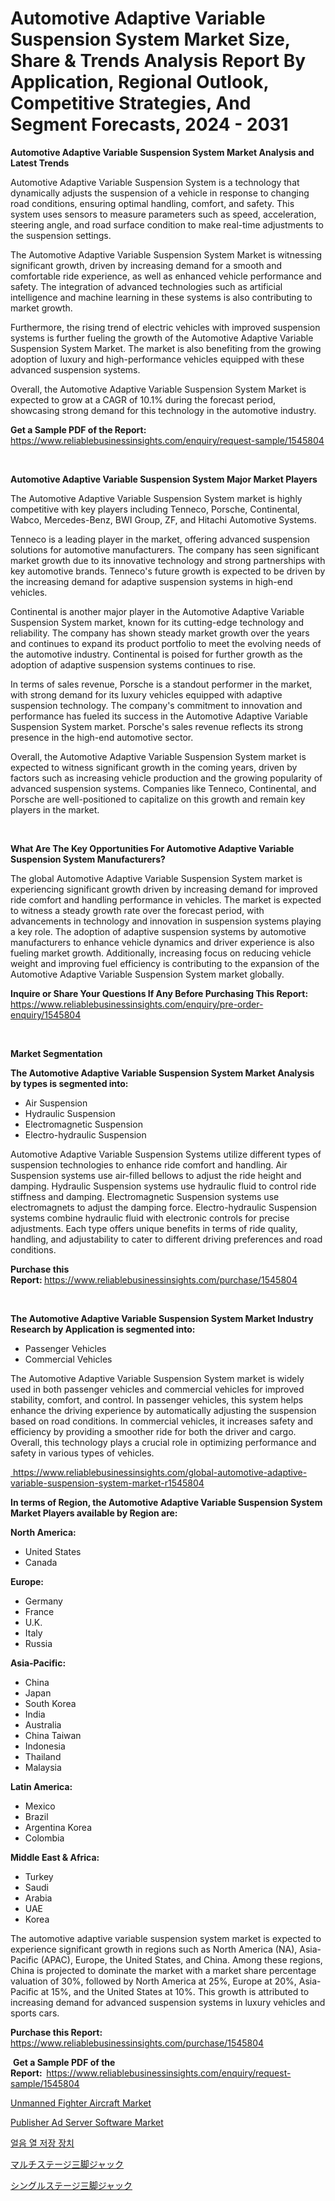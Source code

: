 <p><h1>Automotive Adaptive Variable Suspension System Market Size, Share & Trends Analysis Report By Application, Regional Outlook, Competitive Strategies, And Segment Forecasts, 2024 - 2031</h1></p><p><strong>Automotive Adaptive Variable Suspension System Market Analysis and Latest Trends</strong></p>
<p><p>Automotive Adaptive Variable Suspension System is a technology that dynamically adjusts the suspension of a vehicle in response to changing road conditions, ensuring optimal handling, comfort, and safety. This system uses sensors to measure parameters such as speed, acceleration, steering angle, and road surface condition to make real-time adjustments to the suspension settings.</p><p>The Automotive Adaptive Variable Suspension System Market is witnessing significant growth, driven by increasing demand for a smooth and comfortable ride experience, as well as enhanced vehicle performance and safety. The integration of advanced technologies such as artificial intelligence and machine learning in these systems is also contributing to market growth.</p><p>Furthermore, the rising trend of electric vehicles with improved suspension systems is further fueling the growth of the Automotive Adaptive Variable Suspension System Market. The market is also benefiting from the growing adoption of luxury and high-performance vehicles equipped with these advanced suspension systems.</p><p>Overall, the Automotive Adaptive Variable Suspension System Market is expected to grow at a CAGR of 10.1% during the forecast period, showcasing strong demand for this technology in the automotive industry.</p></p>
<p><strong>Get a Sample PDF of the Report:&nbsp;</strong> <a href="https://www.reliablebusinessinsights.com/enquiry/request-sample/1545804">https://www.reliablebusinessinsights.com/enquiry/request-sample/1545804</a></p>
<p>&nbsp;</p>
<p><strong>Automotive Adaptive Variable Suspension System Major Market Players</strong></p>
<p><p>The Automotive Adaptive Variable Suspension System market is highly competitive with key players including Tenneco, Porsche, Continental, Wabco, Mercedes-Benz, BWI Group, ZF, and Hitachi Automotive Systems.</p><p>Tenneco is a leading player in the market, offering advanced suspension solutions for automotive manufacturers. The company has seen significant market growth due to its innovative technology and strong partnerships with key automotive brands. Tenneco's future growth is expected to be driven by the increasing demand for adaptive suspension systems in high-end vehicles.</p><p>Continental is another major player in the Automotive Adaptive Variable Suspension System market, known for its cutting-edge technology and reliability. The company has shown steady market growth over the years and continues to expand its product portfolio to meet the evolving needs of the automotive industry. Continental is poised for further growth as the adoption of adaptive suspension systems continues to rise.</p><p>In terms of sales revenue, Porsche is a standout performer in the market, with strong demand for its luxury vehicles equipped with adaptive suspension technology. The company's commitment to innovation and performance has fueled its success in the Automotive Adaptive Variable Suspension System market. Porsche's sales revenue reflects its strong presence in the high-end automotive sector.</p><p>Overall, the Automotive Adaptive Variable Suspension System market is expected to witness significant growth in the coming years, driven by factors such as increasing vehicle production and the growing popularity of advanced suspension systems. Companies like Tenneco, Continental, and Porsche are well-positioned to capitalize on this growth and remain key players in the market.</p></p>
<p>&nbsp;</p>
<p><strong>What Are The Key Opportunities For Automotive Adaptive Variable Suspension System Manufacturers?</strong></p>
<p><p>The global Automotive Adaptive Variable Suspension System market is experiencing significant growth driven by increasing demand for improved ride comfort and handling performance in vehicles. The market is expected to witness a steady growth rate over the forecast period, with advancements in technology and innovation in suspension systems playing a key role. The adoption of adaptive suspension systems by automotive manufacturers to enhance vehicle dynamics and driver experience is also fueling market growth. Additionally, increasing focus on reducing vehicle weight and improving fuel efficiency is contributing to the expansion of the Automotive Adaptive Variable Suspension System market globally.</p></p>
<p><strong>Inquire or Share Your Questions If Any Before Purchasing This Report:</strong> <a href="https://www.reliablebusinessinsights.com/enquiry/pre-order-enquiry/1545804">https://www.reliablebusinessinsights.com/enquiry/pre-order-enquiry/1545804</a></p>
<p>&nbsp;</p>
<p><strong>Market Segmentation</strong></p>
<p><strong>The Automotive Adaptive Variable Suspension System Market Analysis by types is segmented into:</strong></p>
<p><ul><li>Air Suspension</li><li>Hydraulic Suspension</li><li>Electromagnetic Suspension</li><li>Electro-hydraulic Suspension</li></ul></p>
<p><p>Automotive Adaptive Variable Suspension Systems utilize different types of suspension technologies to enhance ride comfort and handling. Air Suspension systems use air-filled bellows to adjust the ride height and damping. Hydraulic Suspension systems use hydraulic fluid to control ride stiffness and damping. Electromagnetic Suspension systems use electromagnets to adjust the damping force. Electro-hydraulic Suspension systems combine hydraulic fluid with electronic controls for precise adjustments. Each type offers unique benefits in terms of ride quality, handling, and adjustability to cater to different driving preferences and road conditions.</p></p>
<p><strong>Purchase this Report:&nbsp;</strong><a href="https://www.reliablebusinessinsights.com/purchase/1545804">https://www.reliablebusinessinsights.com/purchase/1545804</a></p>
<p>&nbsp;</p>
<p><strong>The Automotive Adaptive Variable Suspension System Market Industry Research by Application is segmented into:</strong></p>
<p><ul><li>Passenger Vehicles</li><li>Commercial Vehicles</li></ul></p>
<p><p>The Automotive Adaptive Variable Suspension System market is widely used in both passenger vehicles and commercial vehicles for improved stability, comfort, and control. In passenger vehicles, this system helps enhance the driving experience by automatically adjusting the suspension based on road conditions. In commercial vehicles, it increases safety and efficiency by providing a smoother ride for both the driver and cargo. Overall, this technology plays a crucial role in optimizing performance and safety in various types of vehicles.</p></p>
<p><a href="https://www.reliablebusinessinsights.com/global-automotive-adaptive-variable-suspension-system-market-r1545804">&nbsp;https://www.reliablebusinessinsights.com/global-automotive-adaptive-variable-suspension-system-market-r1545804</a></p>
<p><strong>In terms of Region, the Automotive Adaptive Variable Suspension System Market Players available by Region are:</strong></p>
<p>
    <p> <strong> North America: </strong>
        <ul>
            <li>United States</li>
            <li>Canada</li>
        </ul>
        </p> 
    <p> <strong> Europe: </strong>
        <ul>
            <li>Germany</li>
            <li>France</li>
            <li>U.K.</li>
            <li>Italy</li>
            <li>Russia</li>
        </ul>
        </p> 
    <p> <strong> Asia-Pacific: </strong>
        <ul>
            <li>China</li>
            <li>Japan</li>
            <li>South Korea</li>
            <li>India</li>
            <li>Australia</li>
            <li>China Taiwan</li>
            <li>Indonesia</li>
            <li>Thailand</li>
            <li>Malaysia</li>
        </ul>
        </p> 
    <p> <strong> Latin America: </strong>
        <ul>
            <li>Mexico</li>
            <li>Brazil</li>
            <li>Argentina Korea</li>
            <li>Colombia</li>
        </ul>
        </p> 
    <p> <strong> Middle East & Africa: </strong>
        <ul>
            <li>Turkey</li>
            <li>Saudi</li>
            <li>Arabia</li>
            <li>UAE</li>
            <li>Korea</li>
        </ul>
    </p>
    </p>
<p><p>The automotive adaptive variable suspension system market is expected to experience significant growth in regions such as North America (NA), Asia-Pacific (APAC), Europe, the United States, and China. Among these regions, China is projected to dominate the market with a market share percentage valuation of 30%, followed by North America at 25%, Europe at 20%, Asia-Pacific at 15%, and the United States at 10%. This growth is attributed to increasing demand for advanced suspension systems in luxury vehicles and sports cars.</p></p>
<p><strong>Purchase this Report: </strong><a href="https://www.reliablebusinessinsights.com/purchase/1545804">https://www.reliablebusinessinsights.com/purchase/1545804</a></p>
<p>&nbsp;<strong>Get a Sample PDF of the Report:&nbsp;&nbsp;</strong><a href="https://www.reliablebusinessinsights.com/enquiry/request-sample/1545804">https://www.reliablebusinessinsights.com/enquiry/request-sample/1545804</a></p>
<p><strong></strong></p>
<p><p><a href="https://github.com/muhammadasraf467/Market-Research-Report-List-1/blob/main/unmanned-fighter-aircraft-market.md">Unmanned Fighter Aircraft Market</a></p><p><a href="https://www.linkedin.com/pulse/publisher-ad-server-software-market-trends-forecast-competitive-atwpe">Publisher Ad Server Software Market</a></p><p><a href="https://github.com/laholand/Market-Research-Report-List-4/blob/main/4195380114701.md">얼음 열 저장 장치</a></p><p><a href="https://github.com/TysonKub/Market-Research-Report-List-1/blob/main/7158765127666.md">マルチステージ三脚ジャック</a></p><p><a href="https://github.com/RaeJenkins1952/Market-Research-Report-List-1/blob/main/5593725127665.md">シングルステージ三脚ジャック</a></p></p>